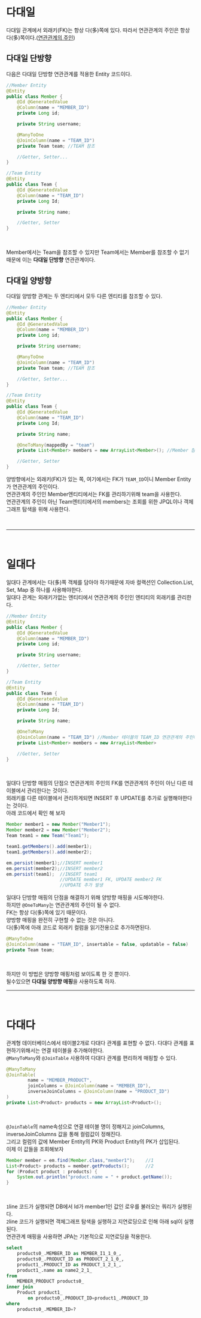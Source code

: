 # 다대일
다대일 관계에서 외래키(FK)는 항상 다(多)쪽에 있다. 따라서 연관관계의 주인은 항상 다(多)쪽이다.([연관관계의 주인](https://github.com/oyatrij/my-study/blob/main/JPA/infrean-jpa-basic/%EC%9D%B4%EB%A1%A0/%EC%97%B0%EA%B4%80%EA%B4%80%EA%B3%84%EC%9D%98%20%EC%A3%BC%EC%9D%B8.md))<br>

## 다대일 단방향
다음은 다대일 단방향 연관관계를 적용한 Entity 코드이다.<br>
```java
//Member Entity
@Entity
public class Member {
    @Id @GeneratedValue
    @Column(name = "MEMBER_ID")
    private Long id;

    private String username;

    @ManyToOne
    @JoinColumn(name = "TEAM_ID")
    private Team team; //TEAM 참조

    //Getter, Setter...
}

//Team Entity
@Entity
public class Team {
    @Id @GeneratedValue
    @Column(name = "TEAM_ID")
    private Long Id;

    private String name;

    //Getter, Setter
}
```

<br>

Member에서는 Team을 참조할 수 있지만 Team에서는 Member를 참조할 수 없기 때문에 이는 **다대일 단방향** 연관관계이다.<br>

## 다대일 양방향
다대일 양방향 관계는 두 엔티티에서 모두 다른 엔티티를 참조할 수 있다.

```java
//Member Entity
@Entity
public class Member {
    @Id @GeneratedValue
    @Column(name = "MEMBER_ID")
    private Long id;

    private String username;

    @ManyToOne
    @JoinColumn(name = "TEAM_ID")
    private Team team; //TEAM 참조

    //Getter, Setter...
}

//Team Entity
@Entity
public class Team {
    @Id @GeneratedValue
    @Column(name = "TEAM_ID")
    private Long Id;

    private String name;

    @OneToMany(mappedBy = "team")
    private List<Member> members = new ArrayList<Member>(); //Member 참조

    //Getter, Setter
}
```

양방향에서는 외래키(FK)가 있는 쪽, 여기에서는 FK가 `TEAM_ID`이니 Member Entity가 연관관계의 주인이다.<br>
연관관계의 주인인 Member엔티티에서는 FK를 관리하기위해 team을 사용한다.<br>
연관관계의 주인이 아닌 Team엔티티에서의 members는 조회를 위한 JPQL이나 객체 그래프 탐색을 위해 사용한다.<br>

<br>

---

<br>

# 일대다
일대다 관계에서는 다(多)쪽 객체를 담아야 하기때문에 자바 컬랙션인 Collection.List, Set, Map 중 하나를 사용해야한다.<br>
일대다 관계는 외래키가없는 엔티티에서 연관관계의 주인인 엔티티의 외래키를 관리한다.<br>

```java
//Member Entity
@Entity
public class Member {
    @Id @GeneratedValue
    @Column(name = "MEMBER_ID")
    private Long id;

    private String username;

    //Getter, Setter
}

//Team Entity
@Entity
public class Team {
    @Id @GeneratedValue
    @Column(name = "TEAM_ID")
    private Long Id;

    private String name;

    @OneToMany
    @JoinColumn(name = "TEAM_ID") //Member 테이블의 TEAM_ID 연관관계의 주인에 (FK)
    private List<Member> members = new ArrayList<Member>

    //Getter, Setter
}
```

<br>

일대다 단방향 매핑의 단점으 연관관계의 주인의 FK를 연관관계의 주인이 아닌 다른 테이블에서 관리한다는 것이다.<br>
외래키를 다른 테이블에서 관리하게되면 INSERT 후 UPDATE를 추가로 실행해야한다는 것이다.<br>
아래 코드에서 확인 해 보자

```java
Member member1 = new Member("Member1");
Member member2 = new Member("Member2");
Team team1 = new Team("Team1");

team1.getMembers().add(member1);
team1.getMembers().add(member2);

em.persist(member1);//INSERT member1
em.persist(member2);//INSERT member2
em.persist(team1);  //INSERT team1
                    //UPDATE member1 FK, UPDATE member2 FK
                    //UPDATE 추가 발생
```

일대다 단방향 매핑의 단점을 해결하기 위해 양방향 매핑을 시도해야한다.<br>
하지만 `@OneToMany`는 연관관계의 주인이 될 수 없다.<br>
FK는 항상 다(多)쪽에 있기 때문이다.<br>
양방향 매핑을 완전히 구현할 수 없는 것은 아니다.<br>
다(多)쪽에 아래 코드로 외래키 컬럼을 읽기전용으로 추가하면된다.

```java
@ManyToOne
@JoinColumn(name = "TEAM_ID", insertable = false, updatable = false)
private Team team;
```

<br>

하지만 이 방법은 양방향 매핑처럼 보이도록 한 것 뿐이다.<br>
될수있으면 **다대일 양방향 매핑**을 사용하도록 하자.

---

<br>

# 다대다
관계형 데이터베이스에서 테이블2개로 다대다 관계를 표현할 수 없다. 다대다 관계를 표현하기위해서는 연결 테이블을 추가해야한다.<br>
`@ManyToMany`와 `@JoinTable` 사용하여 다대다 관계를 편리하게 매핑할 수 있다.

```java
@ManyToMany
@JoinTable(
        name = "MEMBER_PRODUCT",
        joinColumns = @JoinColumn(name = "MEMBER_ID"),
        inverseJoinColumns = @JoinColumn(name = "PRODUCT_ID")
)
private List<Product> products = new ArrayList<Product>();
```

<br>

`@JoinTable`의 name속성으로 연결 테이블 명이 정해지고 joinColumns, inverseJoinColumns 값을 통해 컬럼값이 정해진다.<br>
그리고 컬럼의 값에 Member Entity의 PK와 Product Entity의 PK가 삽입된다.<br>
이제 이 값들을 조회해보자

```java
Member member = em.find(Member.class,"member1");    //1
List<Product> products = member.getProducts();      //2
for (Product product : products) {
    System.out.println("product.name = " + product.getName());
}
```

<br>

`1`line 코드가 실행되면 DB에서 Id가 member1인 값인 로우를 불러오는 쿼리가 실행된다.<br>
`2`line 코드가 실행되면 객체그래프 탐색을 실행하고 지연로딩으로 인해 아래 sql이 실행된다.<br>
연관관계 매핑을 사용하면 JPA는 기본적으로 지연로딩을 적용한다.

```sql
select
    products0_.MEMBER_ID as MEMBER_I1_1_0_,
    products0_.PRODUCT_ID as PRODUCT_2_1_0_,
    product1_.PRODUCT_ID as PRODUCT_1_2_1_,
    product1_.name as name2_2_1_ 
from
    MEMBER_PRODUCT products0_ 
inner join
    Product product1_ 
        on products0_.PRODUCT_ID=product1_.PRODUCT_ID 
where
    products0_.MEMBER_ID=?
```





